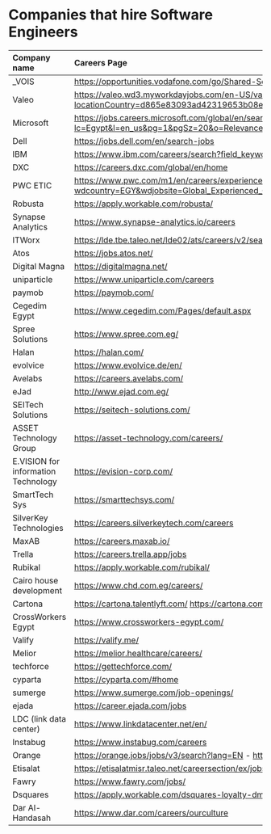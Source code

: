 # Companies that hire Software Engineers

| Company name | Careers Page | LinkedIn Page|
|:-------------|:-----|:--------|
|_VOIS | https://opportunities.vodafone.com/go/Shared-Services/4183601/ | https://www.linkedin.com/company/vois/|
|Valeo|https://valeo.wd3.myworkdayjobs.com/en-US/valeo_jobs?locationCountry=d865e83093ad42319653b08e61f7db49|https://www.linkedin.com/company/valeo/|
|Microsoft|https://jobs.careers.microsoft.com/global/en/search?lc=Egypt&l=en_us&pg=1&pgSz=20&o=Relevance&flt=true&ulcs=false&ref=cms|https://www.linkedin.com/company/microsoft/|
|Dell|https://jobs.dell.com/en/search-jobs|https://www.linkedin.com/company/delltechnologies/|
|IBM|https://www.ibm.com/careers/search?field_keyword_05[0]=Egypt|https://www.linkedin.com/company/ibm/|
|DXC| https://careers.dxc.com/global/en/home | https://www.linkedin.com/company/dxctechnology/ |
|PWC ETIC| https://www.pwc.com/m1/en/careers/experienced-jobs/results.html?wdcountry=EGY&wdjobsite=Global_Experienced_Careers&source=PwC_Global_Job_Board&wdjobtitle=etic | https://www.linkedin.com/company/pwc-middle-east/|
|Robusta| https://apply.workable.com/robusta/ | https://www.linkedin.com/company/robusta-studio/ |
|Synapse Analytics| https://www.synapse-analytics.io/careers | https://www.linkedin.com/company/synapse-analytics/ | 
|ITWorx| https://lde.tbe.taleo.net/lde02/ats/careers/v2/searchResults | https://www.linkedin.com/company/itworx/ | 
|Atos| https://jobs.atos.net/ | https://www.linkedin.com/company/atos/ |
|Digital Magna| https://digitalmagna.net/ |https://www.linkedin.com/company/digital-magna/ |
|uniparticle| https://www.uniparticle.com/careers | https://www.linkedin.com/company/uniparticle/ |
|paymob | https://paymob.com/ | https://www.linkedin.com/company/paymobcompany/ |
|Cegedim Egypt| https://www.cegedim.com/Pages/default.aspx | https://www.linkedin.com/company/cegedim-egypt/ |
|Spree Solutions| https://www.spree.com.eg/ | https://www.linkedin.com/company/spreesolutionsco/ |
| Halan | https://halan.com/ |https://www.linkedin.com/company/halan/|
|evolvice|https://www.evolvice.de/en/ | https://www.linkedin.com/company/evolvice-gmbh/|
|Avelabs|https://careers.avelabs.com/|https://www.linkedin.com/company/avelabs/|
|eJad|http://www.ejad.com.eg/|https://www.linkedin.com/company/ejad/|
|SEITech Solutions|https://seitech-solutions.com/|https://www.linkedin.com/company/seitech-solutions-eg/jobs/|
|ASSET Technology Group|https://asset-technology.com/careers/|https://www.linkedin.com/company/asset-technology-group/|
|E.VISION for information Technology| https://evision-corp.com/ | https://www.linkedin.com/company/e-vision-technology/|
|SmartTech Sys|https://smarttechsys.com/|https://www.linkedin.com/company/smart-tech-sys/|
|SilverKey Technologies|https://careers.silverkeytech.com/careers|https://www.linkedin.com/company/silverkey/|
|MaxAB|https://careers.maxab.io/|https://www.linkedin.com/company/maxab/|
|Trella|https://careers.trella.app/jobs|https://www.linkedin.com/company/trellaapp/|
|Rubikal|https://apply.workable.com/rubikal/|https://www.linkedin.com/company/rubikal_llc/|
|Cairo house development| https://www.chd.com.eg/careers/ |https://www.linkedin.com/company/cairo-house-development/|
|Cartona | https://cartona.talentlyft.com/ https://cartona.com/ |  https://www.linkedin.com/company/cartona-egypt/|
|CrossWorkers Egypt | https://www.crossworkers-egypt.com/ | https://www.linkedin.com/company/crossworkers-egypt/ | 
|Valify | https://valify.me/ | https://www.linkedin.com/company/valifysolutions/ |
|Melior| https://melior.healthcare/careers/ | https://www.linkedin.com/company/mymelior/| |
|techforce|https://gettechforce.com/|https://www.linkedin.com/company/gettechforce/|
|cyparta|https://cyparta.com/#home|https://www.linkedin.com/company/cyparta/|
|sumerge|https://www.sumerge.com/job-openings/|https://www.linkedin.com/company/sumerge/|
|ejada|https://career.ejada.com/jobs|https://www.linkedin.com/company/ejada/|
|LDC (link data center)|https://www.linkdatacenter.net/en/|https://www.linkedin.com/company/linkdceg/|
|Instabug|https://www.instabug.com/careers|https://www.linkedin.com/company/instabug/|
|Orange|https://orange.jobs/jobs/v3/search?lang=EN - https://www.orange.eg/en/about/careers/|https://www.linkedin.com/company/orange-egypt/|
|Etisalat|https://etisalatmisr.taleo.net/careersection/ex/jobsearch.ftl|https://www.linkedin.com/company/etisalat-egypt/|
|Fawry|https://www.fawry.com/jobs/|https://www.linkedin.com/company/fawrypayments/|
|Dsquares|https://apply.workable.com/dsquares-loyalty-dmcc/|https://www.linkedin.com/company/dsquares/|
|Dar Al-Handasah|https://www.dar.com/careers/ourculture|https://www.linkedin.com/company/dar-al-handasah/|
